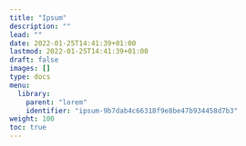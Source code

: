 ```yaml
---
title: "Ipsum"
description: ""
lead: ""
date: 2022-01-25T14:41:39+01:00
lastmod: 2022-01-25T14:41:39+01:00
draft: false
images: []
type: docs
menu:
  library:
    parent: "lorem"
    identifier: "ipsum-9b7dab4c66318f9e8be47b934458d7b3"
weight: 100
toc: true
---
```

